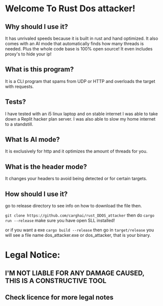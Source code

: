 # Welcome To Rust Dos attacker!

## Why should I use it?

It has unrivaled speeds because it is built in rust and hand optimized. It also comes with an AI mode that automatically finds how many threads is needed. Plus the whole code base is 100% open source!
It even includes proxy's to hide your ip!

## What is this program?

It is a CLI program that spams from UDP or HTTP and overloads the target with requests.

## Tests?

I have tested with an i5 linux laptop and on stable internet I was able to take down a Replit hacker plan server. I was also able to slow my home internet to a standstill.

## What Is AI mode?

It is exclusively for http and it optimizes the amount of threads for you.

## What is the header mode?

It changes your headers to avoid being detected or for certain targets.

## How should I use it?

go to release directory to see info on how to download the file then.

``
git clone https://github.com/carghai/rust_DDOS_attacker
``
then do
``
cargo run --release
``  make sure you have open SLL installed!


or if you want a exe
``
cargo build --release
``
then go in
``
target/release
``
you will see a file name dos_attacker.exe or dos_attacker, that is your binary.

# Legal Notice:

## I'M NOT LIABLE FOR ANY DAMAGE CAUSED, THIS IS A CONSTRUCTIVE TOOL

## Check licence for more legal notes
